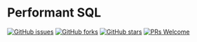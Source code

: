 # Performant SQL
[![GitHub issues](https://img.shields.io/github/issues/Develop-Packt/Performant-SQL.svg)](https://github.com/Develop-Packt/Performant-SQL/issues)
[![GitHub forks](https://img.shields.io/github/forks/Develop-Packt/Performant-SQL.svg)](https://github.com/Develop-Packt/Performant-SQL/network)
[![GitHub stars](https://img.shields.io/github/stars/Develop-Packt/Performant-SQL.svg)](https://github.com/Develop-Packt/Performant-SQL/stargazers)
[![PRs Welcome](https://img.shields.io/badge/PRs-welcome-brightgreen.svg)](https://github.com/Develop-Packt/Performant-SQL/pulls)
